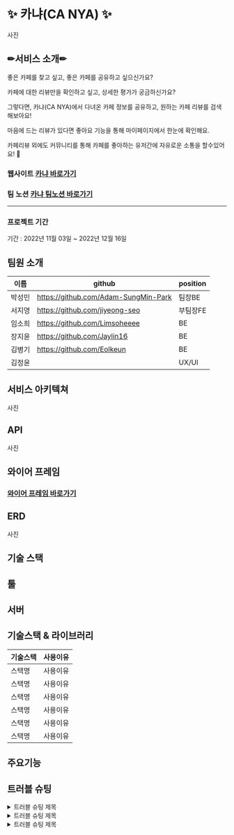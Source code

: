 # ✨ 카냐(CA NYA) ✨

사진

## ✏서비스 소개✏
좋은 카페를 찾고 싶고, 좋은 카페를 공유하고 싶으신가요?

카페에 대한 리뷰만을 확인하고 싶고, 상세한 평가가 궁금하신가요?

그렇다면, 카냐(CA NYA)에서 다녀온 카페 정보를 공유하고, 원하는 카페 리뷰를 검색해보아요!

마음에 드는 리뷰가 있다면 좋아요 기능을 통해 마이페이지에서 한눈에 확인해요.

카페리뷰 외에도 커뮤니티를 통해 카페를 좋아하는 유저간에 자유로운 소통을 할수있어요! 💛

### 웹사이트 [카냐 바로가기](https://ca-nya.com/)
### 팀 노션 [카냐 팀노션 바로가기](https://www.notion.so/99-4-dcbf8104c68b4d3a940968c05371e21a)

---


### 프로젝트 기간
기간 : 2022년 11월 03일 ~ 2022년 12월 16일


## 팀원 소개
|이름|github|position|
|------|---|---|
|박성민|https://github.com/Adam-SungMin-Park|팀장BE|
|서지영|https://github.com/jiyeong-seo|부팀장FE|
|임소희|https://github.com/Limsoheeee|BE|
|장지윤|https://github.com/Jaylin16|BE|
|김병기|https://github.com/Eolkeun|BE|
|김정윤||UX/UI|


## 서비스 아키텍쳐
사진


## API
사진


## 와이어 프레임
### [와이어 프레임 바로가기](링크)


## ERD
사진


## 기술 스택


## 툴


## 서버


## 기술스택 & 라이브러리
|기술스택|사용이유|
|------|---|
|스택명|사용이유|
|스택명|사용이유|
|스택명|사용이유|
|스택명|사용이유|
|스택명|사용이유|
|스택명|사용이유|


## 주요기능


## 트러블 슈팅

 <details>
 <summary>트러블 슈팅 제목</summary>
 <div markdown="1">       

 ```
 트러블슈팅 내용

 ```
 
 </div>
 </details>
 
 <details>
  <summary>트러블 슈팅 제목</summary>
 <div markdown="1">       

 ```
 트러블슈팅 내용

 ```
 
 </div>
 </details>
 
  <details>
  <summary>트러블 슈팅 제목</summary>
 <div markdown="1">       

 ```
 트러블슈팅 내용

 ```
 
 </div>
 </details>
